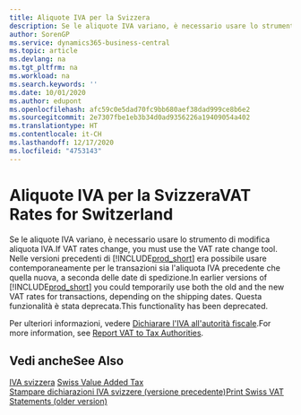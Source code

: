 ```yaml
---
title: Aliquote IVA per la Svizzera
description: Se le aliquote IVA variano, è necessario usare lo strumento di modifica aliquota IVA. Nelle versioni precedenti di Business Central era possibile usare contemporaneamente per le transazioni sia l'aliquota IVA precedente che quella nuova, a seconda delle date di spedizione. Questa funzionalità è stata deprecata.
author: SorenGP
ms.service: dynamics365-business-central
ms.topic: article
ms.devlang: na
ms.tgt_pltfrm: na
ms.workload: na
ms.search.keywords: ''
ms.date: 10/01/2020
ms.author: edupont
ms.openlocfilehash: afc59c0e5dad70fc9bb680aef38dad999ce8b6e2
ms.sourcegitcommit: 2e7307fbe1eb3b34d0ad9356226a19409054a402
ms.translationtype: HT
ms.contentlocale: it-CH
ms.lasthandoff: 12/17/2020
ms.locfileid: "4753143"
---
```

# <a name="vat-rates-for-switzerland"></a><span data-ttu-id="f2bea-105">Aliquote IVA per la Svizzera</span><span class="sxs-lookup"><span data-stu-id="f2bea-105">VAT Rates for Switzerland</span></span>
<span data-ttu-id="f2bea-106">Se le aliquote IVA variano, è necessario usare lo strumento di modifica aliquota IVA.</span><span class="sxs-lookup"><span data-stu-id="f2bea-106">If VAT rates change, you must use the VAT rate change tool.</span></span> <span data-ttu-id="f2bea-107">Nelle versioni precedenti di [!INCLUDE[prod_short](../../includes/prod_short.md)] era possibile usare contemporaneamente per le transazioni sia l'aliquota IVA precedente che quella nuova, a seconda delle date di spedizione.</span><span class="sxs-lookup"><span data-stu-id="f2bea-107">In earlier versions of [!INCLUDE[prod_short](../../includes/prod_short.md)] you could temporarily use both the old and the new VAT rates for transactions, depending on the shipping dates.</span></span> <span data-ttu-id="f2bea-108">Questa funzionalità è stata deprecata.</span><span class="sxs-lookup"><span data-stu-id="f2bea-108">This functionality has been deprecated.</span></span>  

<span data-ttu-id="f2bea-109">Per ulteriori informazioni, vedere [Dichiarare l'IVA all'autorità fiscale](../../finance-how-report-vat.md).</span><span class="sxs-lookup"><span data-stu-id="f2bea-109">For more information, see [Report VAT to Tax Authorities](../../finance-how-report-vat.md).</span></span>  

## <a name="see-also"></a><span data-ttu-id="f2bea-110">Vedi anche</span><span class="sxs-lookup"><span data-stu-id="f2bea-110">See Also</span></span>  
 <span data-ttu-id="f2bea-111">[IVA svizzera](swiss-value-added-tax.md) </span><span class="sxs-lookup"><span data-stu-id="f2bea-111">[Swiss Value Added Tax](swiss-value-added-tax.md) </span></span>  
 [<span data-ttu-id="f2bea-112">Stampare dichiarazioni IVA svizzere (versione precedente)</span><span class="sxs-lookup"><span data-stu-id="f2bea-112">Print Swiss VAT Statements (older version)</span></span>](how-to-print-swiss-vat-statements-older-version-.md)
